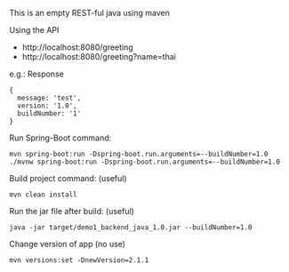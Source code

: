 This is an empty REST-ful java using maven

Using the API
- http://localhost:8080/greeting
- http://localhost:8080/greeting?name=thai

e.g.: Response
```
{
  message: 'test',
  version: '1.0',
  buildNumber: '1'
}
```
Run Spring-Boot command:
```
mvn spring-boot:run -Dspring-boot.run.arguments=--buildNumber=1.0
./mvnw spring-boot:run -Dspring-boot.run.arguments=--buildNumber=1.0
```
Build project command: (useful)
```
mvn clean install
```
Run the jar file after build: (useful)
```
java -jar target/demo1_backend_java_1.0.jar --buildNumber=1.0
```
Change version of app (no use)
```
mvn versions:set -DnewVersion=2.1.1
```